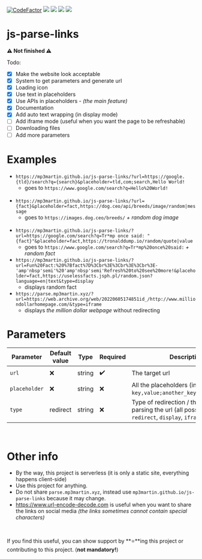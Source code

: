 [![CodeFactor](https://www.codefactor.io/repository/github/MP3Martin/js-parse-links/badge)](#/)
[<img src="https://img.shields.io/github/license/MP3Martin/js-parse-links">](#/)
[<img src="https://img.shields.io/github/stars/MP3Martin/js-parse-links">](#/)
[<img src="https://img.shields.io/github/forks/MP3Martin/js-parse-links">](#/)
[<img src="https://img.shields.io/github/issues/MP3Martin/js-parse-links">](#/)

# js-parse-links
**⚠️ Not finished ⚠️**

Todo:
- [x] Make the website look acceptable
- [x] System to get parameters and generate url
- [x] Loading icon
- [x] Use text in placeholders
- [x] Use APIs in placeholders _- (the main feature)_
- [x] Documentation
- [x] Add auto text wrapping (in display mode)
- [ ] Add iframe mode (useful when you want the page to be refreshable)
- [ ] Downloading files
- [ ] Add more parameters

# Examples
* `https://mp3martin.github.io/js-parse-links/?url=https://google.{tld}/search?q={search}&placeholder=tld,com;search,Hello World!`
   * goes to `https://www.google.com/search?q=Hello%20World!` <br><br>
* `https://mp3martin.github.io/js-parse-links/?url={fact}&placeholder=fact,https://dog.ceo/api/breeds/image/random|message`
   * goes to `https://images.dog.ceo/breeds/` _+ random dog image_ <br><br>
* `https://mp3martin.github.io/js-parse-links/?url=https://google.com/search?q=Tr*mp once said: "{fact}"&placeholder=fact,https://tronalddump.io/random/quote|value`
   * goes to `https://www.google.com/search?q=Tr*mp%20once%20said:` _+ random fact_
* `https://mp3martin.github.io/js-parse-links/?url=Fun%20Fact:%20%7Bfact%7D%3Cbr%3E%3Cbr%3E%3Cbr%3E-'amp'nbsp'semi'%20'amp'nbsp'semi'Refresh%20to%20see%20more!&placeholder=fact,https://uselessfacts.jsph.pl/random.json?language=en|text&type=display`
   * displays random fact
* `https://parse.mp3martin.xyz/?url=https://web.archive.org/web/20220605174851id_/http://www.milliondollarhomepage.com/&type=iframe`
   * displays *the million dollar webpage* without redirecting

# Parameters
| Parameter         | Default value             | Type    | Required            | Description                                                                                                                                                                                                                     | Example value                                                    |
| ----------------- | ------------------------- | ------- | ------------------- | ------------------------------------------------------------------------------------------------------------------------------------------------------------------------------------------------------------------------------- | ---------------------------------------------------------------- |
| `url`             | :x:                       | string  | :heavy_check_mark:  | The target url                                                                                                                                                                                                                  | `https://www.google.com/search?q={search}`                       |
| `placeholder`     | :x:                       | string  | :x:                 | All the placeholders (in this format: `key,value;another_key,another_value`)                                                                                                                                                    | `search,Hello World!`                                            |
| `type`            | redirect                  | string  | :x:                 | Type of redirection / thing to do after parsing the url (all possible values: `redirect`, `display`, `iframe`)                                                                                                                                                                        | `redirect`                                                       |

<br>

# Other info
* By the way, this project is serverless (it is only a static site, everything happens client-side)
* Use this project for anything.
* Do not share `parse.mp3martin.xyz`, instead use `mp3martin.github.io/js-parse-links` because it may change.
* https://www.url-encode-decode.com is useful when you want to share the links on social media *(the links sometimes cannot contain special characters)*
<br>

If you find this useful, you can show support by **⭐**ing this project or contributing to this project. (**not mandatory!**)
